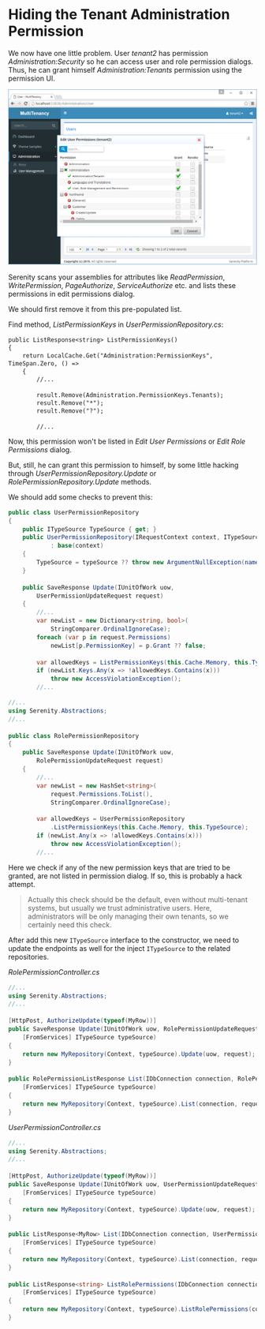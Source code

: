 # Hiding the Tenant Administration Permission

We now have one little problem. User *tenant2* has permission *Administration:Security* so he can access user and role permission dialogs. Thus, he can grant himself *Administration:Tenants* permission using the permission UI.

![Tenant2 Granting Himself](img/tenant2_granting_tenants.png)

Serenity scans your assemblies for attributes like *ReadPermission*, *WritePermission*, *PageAuthorize*, *ServiceAuthorize* etc. and lists these permissions in edit permissions dialog.

We should first remove it from this pre-populated list.

Find method, *ListPermissionKeys* in *UserPermissionRepository.cs*:

```
public ListResponse<string> ListPermissionKeys()
{
    return LocalCache.Get("Administration:PermissionKeys", TimeSpan.Zero, () =>
    {
        //...

        result.Remove(Administration.PermissionKeys.Tenants);
        result.Remove("*");
        result.Remove("?");
        
        //...
```

Now, this permission won't be listed in *Edit User Permissions* or *Edit Role Permissions* dialog.

But, still, he can grant this permission to himself, by some little hacking through *UserPermissionRepository.Update* or *RolePermissionRepository.Update* methods.

We should add some checks to prevent this:

```cs
public class UserPermissionRepository
{
    public ITypeSource TypeSource { get; }
    public UserPermissionRepository(IRequestContext context, ITypeSource typeSource)
            : base(context)
    {
        TypeSource = typeSource ?? throw new ArgumentNullException(nameof(typeSource));
    }
    
    public SaveResponse Update(IUnitOfWork uow, 
        UserPermissionUpdateRequest request)
    {
        //...
        var newList = new Dictionary<string, bool>(
            StringComparer.OrdinalIgnoreCase);
        foreach (var p in request.Permissions)
            newList[p.PermissionKey] = p.Grant ?? false;

        var allowedKeys = ListPermissionKeys(this.Cache.Memory, this.TypeSource);
        if (newList.Keys.Any(x => !allowedKeys.Contains(x)))
            throw new AccessViolationException();
        //...

```

```cs
//...
using Serenity.Abstractions;
//...

public class RolePermissionRepository
{
    public SaveResponse Update(IUnitOfWork uow, 
        RolePermissionUpdateRequest request)
    {
        //...
        var newList = new HashSet<string>(
            request.Permissions.ToList(),
            StringComparer.OrdinalIgnoreCase);

        var allowedKeys = UserPermissionRepository
            .ListPermissionKeys(this.Cache.Memory, this.TypeSource);
        if (newList.Any(x => !allowedKeys.Contains(x)))
            throw new AccessViolationException();
        //...
```

Here we check if any of the new permission keys that are tried to be granted, are not listed in permission dialog. If so, this is probably a hack attempt.

> Actually this check should be the default, even without multi-tenant systems, but usually we trust administrative users. Here, administrators will be only managing their own tenants, so we certainly need this check.

After add this new `ITypeSource` interface to the constructor, we need to update the endpoints as well for the inject `ITypeSource` to the related repositories.

*RolePermissionController.cs*

```cs
//...
using Serenity.Abstractions;
//...

[HttpPost, AuthorizeUpdate(typeof(MyRow))]
public SaveResponse Update(IUnitOfWork uow, RolePermissionUpdateRequest request,
    [FromServices] ITypeSource typeSource)
{
    return new MyRepository(Context, typeSource).Update(uow, request);
}

public RolePermissionListResponse List(IDbConnection connection, RolePermissionListRequest request,
    [FromServices] ITypeSource typeSource)
{
    return new MyRepository(Context, typeSource).List(connection, request);
}
```

*UserPermissionController.cs*

```cs
//...
using Serenity.Abstractions;
//...

[HttpPost, AuthorizeUpdate(typeof(MyRow))]
public SaveResponse Update(IUnitOfWork uow, UserPermissionUpdateRequest request,
    [FromServices] ITypeSource typeSource)
{
    return new MyRepository(Context, typeSource).Update(uow, request);
}

public ListResponse<MyRow> List(IDbConnection connection, UserPermissionListRequest request,
    [FromServices] ITypeSource typeSource)
{
    return new MyRepository(Context, typeSource).List(connection, request);
}

public ListResponse<string> ListRolePermissions(IDbConnection connection, UserPermissionListRequest request,
    [FromServices] ITypeSource typeSource)
{
    return new MyRepository(Context, typeSource).ListRolePermissions(connection, request);
}
```